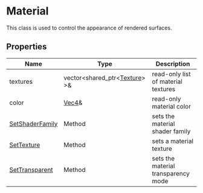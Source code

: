 # Material

This class is used to control the appearance of rendered surfaces.

## Properties

| Name | Type | Description |
|---|---|---|
| textures | vector<shared_ptr<[Texture](Texture.md)> >& | read-only list of material textures |
| color | [Vec4](Vec4)& | read-only material color |
| [SetShaderFamily](Material_SetShaderFamily.md) | Method | sets the material shader family |
| [SetTexture](Material_SetTexture.md) | Method | sets a material texture |
| [SetTransparent](Material_SetTransparent.md) | Method | sets the material transparency mode |
